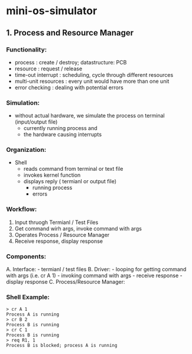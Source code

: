# mini-os-simulator

## 1. Process and Resource Manager
### Functionality:
- process : create / destroy; datastructure: PCB
- resource : request / release
- time-out interrupt : scheduling, cycle through different resources
- multi-unit resources : every unit would have more than one unit
- error checking : dealing with potential errors

### Simulation:
- without actual hardware, we simulate the process on terminal (input/output file)
	- currently running process and 
	- the hardware causing interrupts

### Organization:
- Shell
	- reads command from terminal or text file
	- invokes kernel function
	- displays reply ( termianl or output file)
		- running process
		- errors

### Workflow:
1. Input thruogh Termianl / Test Files
2. Get command wirh args, invoke command with args
3. Operates Process / Resource Manager
4. Receive response, display response

### Components:
A. Interface: 
	- termianl / test files
B. Driver:
	- looping for getting command with args (i.e. cr A 1)
	- invoking command with args
	- receive response
	- display response
C. Process/Resource Manager:

### Shell Example:
	> cr A 1 
	Process A is running 
	> cr B 2 
	Process B is running 
	> cr C 1 
	Process B is running 
	> req R1, 1 
	Process B is blocked; process A is running 

